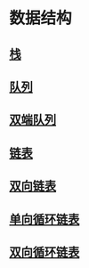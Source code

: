 # 数据结构

## [栈](/article/data-sturctures/stack.md)
## [队列](/article/data-sturctures/queue.md)
## [双端队列](/article/data-sturctures/double-queue.md)
## [链表](/article/data-sturctures/linked-list.md)
## [双向链表](/article/data-sturctures/double-linked-list.md)
## [单向循环链表](/article/data-sturctures/circular-linked-list.md)
## [双向循环链表](/article/data-sturctures/double-circular-linked-list.md)